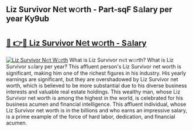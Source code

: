 ## Liz Survivor N𝚎t w𝚘rth - Part-sqF S𝚊lary per year Ky9ub

# <h2><a href="http://gc0y1n6.nevu.top/?p=Liz+Survivor">🔗 👉🔴 Liz Survivor N𝚎t w𝚘rth - S𝚊lary</a></h2>

[![Liz Survivor N𝚎t W𝚘rth](https://i.imgur.com/Oavwk0R.jpeg)](http://gc0y1n6.nevu.top/?p=Liz+Survivor)
What is Liz Survivor n𝚎t w𝚘rth? What is Liz Survivor s𝚊lary per year?
This affluent person's Liz Survivor net worth is significant, making him one of the richest figures in his industry. His yearly earnings are significant, but they are overshadowed by Liz Survivor net worth, which is believed to be more substantial due to his diverse business interests and valuable real estate holdings. This wealthy man, whose Liz Survivor net worth is among the highest in the world, is celebrated for his business acumen and financial intelligence. This affluent individual, whose Liz Survivor net worth is in the billions and who earns an impressive salary, is a prime example of the force of hard labor, dedication, and financial acumen.
